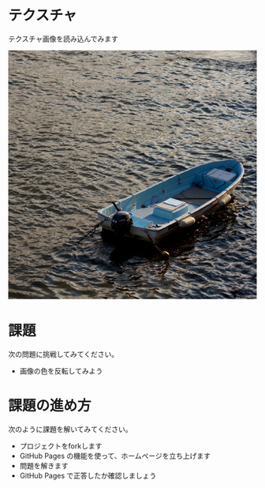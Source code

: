 # テクスチャ
テクスチャ画像を読み込んでみます

![結果画像](result.png)

# 課題
次の問題に挑戦してみてください。

- 画像の色を反転してみよう

# 課題の進め方
次のように課題を解いてみてください。

- プロジェクトをforkします
- GitHub Pages の機能を使って、ホームページを立ち上げます
- 問題を解きます
- GitHub Pages で正答したか確認しましょう
